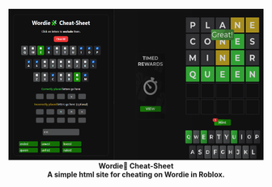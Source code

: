 <p align="center">
   <a>
      <img src="https://raw.githubusercontent.com/unlisted-n3s/wordie-cheat-sheet/refs/heads/main/wordie-cheat-sheet.png" width="600" height="300">
   </a>
   <br>
   <b>Wordie🧩 Cheat-Sheet</b>
   <br>
   <b>A simple html site for cheating on Wordie in Roblox.</b>
</p><br>
